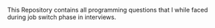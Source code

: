 This Repository contains all programming questions that I while faced during job switch phase in interviews.
